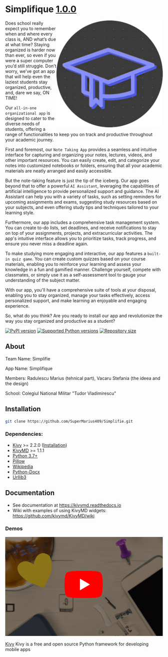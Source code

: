 # Simplifique [1.0.0](https://github.com/SuperMarius409/Simplifie)

<img align="right" height="340" src="https://github.com/SuperMarius409/Simplifie/blob/main/fisiere/project/computer/images/icon.png"/>

Does school really expect you to remember when and where every class is, AND what’s due at what time?
Staying organized is harder now than ever, so even if you were a super computer you’d still struggle.
Don’t worry, we’ve got an app that will help even the laziest students stay organized, productive, and, dare we say, ON TIME!

Our `all-in-one organizational app` is designed to cater to the diverse needs of students, offering a range of functionalities to keep you on track and productive throughout your academic journey.

First and foremost, our `Note Taking App` provides a seamless and intuitive interface for capturing and organizing your notes, lectures, videos, and other important resources. You can easily create, edit, and categorize your notes into customized notebooks or folders, ensuring that all your academic materials are neatly arranged and easily accessible.

But the note-taking feature is just the tip of the iceberg. Our app goes beyond that to offer a powerful `AI Assistant`, leveraging the capabilities of artificial intelligence to provide personalized support and guidance. The AI Assistant can help you with a variety of tasks, such as setting reminders for upcoming assignments and exams, suggesting study resources based on your subjects, and even offering study tips and techniques tailored to your learning style.

Furthermore, our app includes a comprehensive task management system. You can create to-do lists, set deadlines, and receive notifications to stay on top of your assignments, projects, and extracurricular activities. The app's intuitive interface allows you to prioritize tasks, track progress, and ensure you never miss a deadline again.

To make studying more engaging and interactive, our app features a `built-in quiz game`. You can create custom quizzes based on your course materials, enabling you to reinforce your learning and assess your knowledge in a fun and gamified manner. Challenge yourself, compete with classmates, or simply use it as a self-assessment tool to gauge your understanding of the subject matter.

With our app, you'll have a comprehensive suite of tools at your disposal, enabling you to stay organized, manage your tasks effectively, access personalized support, and make learning an enjoyable and engaging experience.

So, what do you think? Are you ready to install our app and revolutionize the way you stay organized and productive as a student?

[![PyPI version](https://img.shields.io/pypi/v/kivymd.svg)](https://pypi.org/project/kivymd)
[![Supported Python versions](https://img.shields.io/pypi/pyversions/kivymd.svg)](#Installation)
[![Repository size](https://img.shields.io/github/repo-size/kivymd/kivymd.svg)](https://github.com/SuperMarius409)

## About

Team Name: Simplifie

App Name: Simplifique

Members: Radulescu Marius (tehnical part), Vacaru Stefania (the ideea and the design)

School: Colegiul National Militar "Tudor Vladimirescu" 

## Installation

```bash
git clone https://github.com/SuperMarius409/Simplifie.git
```

### Dependencies:

- [Kivy](https://github.com/kivy/kivy) >= 2.2.0 ([Installation](https://kivy.org/doc/stable/gettingstarted/installation.html))
- [KivyMD](https://github.com/kivymd/KivyMD) >= 1.1.1 
- [Python 3.7+](https://www.python.org/)
- [Pillow](https://github.com/python-pillow/Pillow/)
- [Wikipedia](https://pypi.org/project/wikipedia/)
- [Python-Docx](https://pypi.org/project/python-docx/)
- [Urllib3](https://pypi.org/project/urllib3/)

## Documentation

- See documentation at https://kivymd.readthedocs.io
- Wiki with examples of using KivyMD widgets: https://github.com/kivymd/KivyMD/wiki

### Demos

<p align="center">
  <a href="https://www.youtube.com/watch?v=4er9b6TH_TA">
    <img 
        width="600" 
        src="https://github.com/SuperMarius409/Simplifie/blob/main/fisiere/project/video.png" 
        title="Click to watch demo application of our app"
    >
  </a>
</p>

[Kivy](https://en.wikipedia.org/wiki/Kivy_(framework)) Kivy is a free and open source Python framework for developing mobile apps